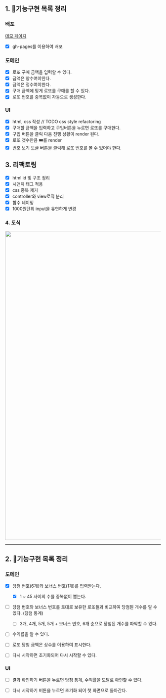 ## 1. 🎯기능구현 목록 정리

### 배포

<a href="https://jhy979.github.io/javascript-lotto/">데모 페이지</a>

- [x] gh-pages를 이용하여 배포

### 도메인

- [x] 로또 구매 금액을 입력할 수 있다.
- [x] 금액은 양수여야한다.
- [x] 금액은 정수여야한다.
- [x] 구매 금액에 맞게 로또를 구매를 할 수 있다.
- [x] 로또 번호를 중복없이 자동으로 생성한다.

### UI

- [x] html, css 작성 // TODO css style refactoring
- [x] 구매할 금액을 입력하고 구입버튼을 누르면 로또를 구매한다.
- [x] 구입 버튼을 클릭 다음 진행 상황이 render 된다.
- [x] 로또 갯수만큼 🎟️를 render
- [x] 번호 보기 토글 버튼을 클릭해 로또 번호를 볼 수 있어야 한다.

## 3. 리팩토링

- [x] html id 및 구조 정리
- [x] 시맨틱 태그 적용
- [x] css 중복 제거
- [x] controller와 view로직 분리
- [x] 함수 네이밍
- [x] 1000원단위 input을 유연하게 변경

### 4. 도식

<img src="https://user-images.githubusercontent.com/32920566/155472798-fff2a1b0-5f87-4bdd-a514-fa5e4eace180.png" width="1000"/>

---

## 2. 🎯기능구현 목록 정리

### 도메인

- [x] 당첨 번호(6개)와 보너스 번호(1개)를 입력받는다.

  - [x] 1 ~ 45 사이의 수를 중복없이 뽑는다.

- [ ] 당첨 번호와 보너스 번호를 토대로 보유한 로또들과 비교하여 당첨된 개수를 알 수 있다. (당첨 통계)

  - [ ] 3개, 4개, 5개, 5개 + 보너스 번호, 6개 순으로 당첨된 개수를 파악할 수 있다.

- [ ] 수익률을 알 수 있다.

- [ ] 로또 당첨 금액은 상수를 이용하여 표시한다.

- [ ] 다시 시작하면 초기화되어 다시 시작할 수 있다.

### UI

- [ ] 결과 확인하기 버튼을 누르면 당첨 통계, 수익률을 모달로 확인할 수 있다.

- [ ] 다시 시작하기 버튼을 누르면 초기화 되어 첫 화면으로 돌아간다.
